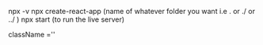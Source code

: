 npx -v
npx create-react-app (name of whatever folder you want i.e . or ./ or ../ )
npx start (to run the live server)

<!-- import React from 'react';
import ReactDOM from 'react-dom/client';
import './index.css';
import App from './App'; -->

<!-- ! don't forget!!!! -->
className =''